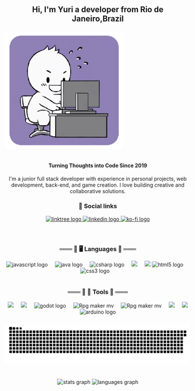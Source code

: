 <h2 align="center">Hi, I'm Yuri a developer from Rio de Janeiro,Brazil</h2>

###

<div style="display: flex; align-items: center; flex-wrap: wrap; gap: 16px;">
  
  <img align="right" src="./src/gifs/monitor-screens.gif" style="max-width: 320px; height: auto; flex-shrink: 0;" alt="black and white character coding"  />
  
  <div style="flex: 1; min-width: 200px;"> 
    <h4 align="center">Turning Thoughts into Code Since 2019</h4>
    <p style="text-align: center;">
      I'm a junior full stack developer with experience in personal projects, web development, back-end, and game creation. I love building creative and collaborative solutions.
    </p>
    <h3 align="center">📡 Social links</h3>
    <div align="center">
      <a href="https://yuricodingquest.carrd.co" target="_blank">
        <img src="https://img.shields.io/static/v1?message=Carrd&logo=carrd&label=&color=4C4396&logoColor=white&labelColor=&style=for-the-badge" height="30" alt="linktree logo"  />
      </a>
      <a href="https://www.linkedin.com/in/yuriquest/" target="_blank">
        <img src="https://img.shields.io/static/v1?message=LinkedIn&logo=linkedin&label=&color=0077B5&logoColor=white&labelColor=&style=for-the-badge" height="30" alt="linkedin logo"  />
      </a>
      <a href="https://kuronekoyukio.itch.io" target="_blank">
        <img src="https://img.shields.io/static/v1?message=Itch.Io&logo=itchdotio&label=&color=F16061&logoColor=white&labelColor=&style=for-the-badge" height="30" alt="ko-fi logo"  />
      </a>
    </div>

  </div>
</div>

###

<h1></h1>

###

<div style="display: flex; align-items: center; flex-wrap: wrap; gap: 16px; justify-content: center;">
  <div>
    <h3 align="center"> ═══ 🔸 🖥️ Languages 🔸 ═══</h3>
    <div align="center">
      <img src="https://cdn.jsdelivr.net/gh/devicons/devicon/icons/javascript/javascript-original.svg" height="30" alt="javascript logo"  />
      <img width="12" />
      <img src="https://cdn.jsdelivr.net/gh/devicons/devicon/icons/java/java-original.svg" height="30" alt="java logo"  />
      <img width="12" />
      <img src="https://cdn.jsdelivr.net/gh/devicons/devicon/icons/csharp/csharp-original.svg" height="30" alt="csharp logo"  />
      <img width="12" />
      <img src="https://cdn.jsdelivr.net/gh/devicons/devicon@latest/icons/cplusplus/cplusplus-original.svg" height="30" />
      <img width="12" />
      <img src="https://cdn.jsdelivr.net/gh/devicons/devicon@latest/icons/python/python-original.svg" height="30"/>
      <img src="https://cdn.jsdelivr.net/gh/devicons/devicon/icons/html5/html5-original.svg" height="30" alt="html5 logo"  />
      <img width="12" />
      <img src="https://cdn.jsdelivr.net/gh/devicons/devicon/icons/css3/css3-original.svg" height="30" alt="css3 logo"  />
      <img width="12" />
    </div>
  </div>
  <div>
    <h3 align="center">═══ 🔸 🔧 Tools 🔸 ═══</h3>
    <div align="center">
      <img src="https://cdn.jsdelivr.net/gh/devicons/devicon@latest/icons/spring/spring-original.svg" height="30"/>
      <img width="12" />
      <img src="https://cdn.jsdelivr.net/gh/devicons/devicon@latest/icons/mysql/mysql-original.svg" height="30"/>
      <img width="12" />
      <img src="https://cdn.jsdelivr.net/gh/devicons/devicon/icons/godot/godot-original.svg" height="30" alt="godot logo"  />
      <img width="12" />
      <img src="./src/icons/rpgmakermv.png" height="30" alt="Rpg maker mv"  />
      <img width="12" />
      <img src="./src/icons/gdevelop.png" height="30" alt="Rpg maker mv"  />
      <img width="12" />
      <img src="https://cdn.jsdelivr.net/gh/devicons/devicon@latest/icons/unity/unity-original.svg" height="30"/>
      <img width="12" />
      <img src="https://cdn.jsdelivr.net/gh/devicons/devicon@latest/icons/blender/blender-original.svg" height="30"/>
      <img width="12" />
      <img src="https://cdn.jsdelivr.net/gh/devicons/devicon/icons/arduino/arduino-original.svg" height="30" alt="arduino logo"  />
      <img width="12" />
    </div>
  </div>
</div>

###

<img src="https://raw.githubusercontent.com/yuri-mrs/yuri-mrs/output/snake.svg" alt="Snake animation" />

###

<h1 align="center"></h1>

<div align="center">
  <img src="https://github-readme-stats.vercel.app/api?username=yuri-mrs&hide_title=false&hide_rank=false&show_icons=true&include_all_commits=false&count_private=true&disable_animations=false&theme=dracula&locale=en&hide_border=false&order=1" height="150" alt="stats graph"  />
  <img src="https://github-readme-stats.vercel.app/api/top-langs?username=yuri-mrs&locale=en&hide_title=true&layout=compact&card_width=320&langs_count=8&theme=dracula&hide_border=false&order=2" height="150" alt="languages graph"/>
</div>



###

